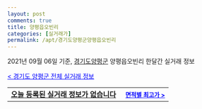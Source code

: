 ```yaml
---
layout: post
comments: true
title: 양평읍오빈리
categories: [실거래가]
permalink: /apt/경기도양평군양평읍오빈리
---
```


2021년 09월 06일 기준, <a href="/apt/경기도양평군">경기도양평군</a> 양평읍오빈리 한달간 실거래 정보

<a style="color: blue;" href="/apt/경기도양평군">< 경기도 양평군 전체 실거래 정보</a>
<!---- start ---->
<table>
  <tr>
    <td colspan="4" style="font-weight: bold;"><a href="/apt/경기도양평군양평읍오빈리{name_without_space}">오늘 등록된 실거래 정보가 없습니다</a> &nbsp;&nbsp;&nbsp; <a style="color: blue; font-size: smaller;" href="/apt/경기도양평군양평읍오빈리{name_without_space}">면적별 최고가 ></a></td>
  </tr>
    
</table>
<!---- end ---->
    